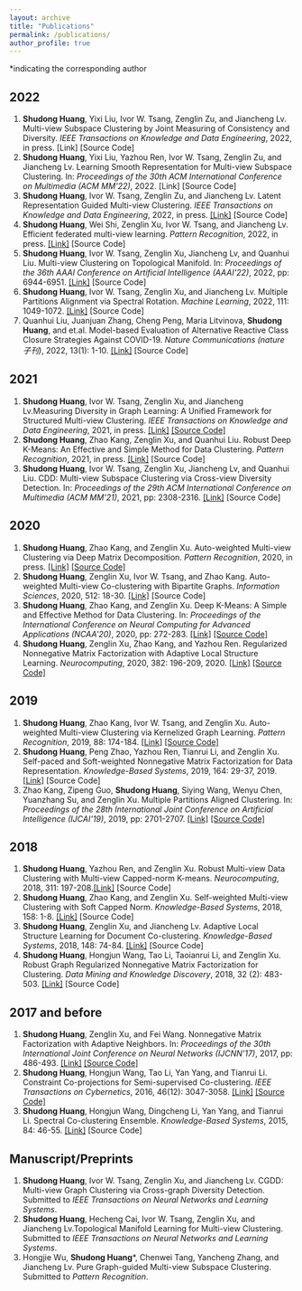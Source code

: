 ```yaml
---
layout: archive
title: "Publications"
permalink: /publications/
author_profile: true
---
```

*indicating the corresponding author
## 2022
1. **Shudong Huang**, Yixi Liu, Ivor W. Tsang, Zenglin Zu, and Jiancheng Lv. Multi-view Subspace Clustering by Joint Measuring of Consistency and Diversity. <i>IEEE Transactions on Knowledge and Data Engineering</i>, 2022, in press. [Link]  [Source Code] 
2. **Shudong Huang**, Yixi Liu, Yazhou Ren, Ivor W. Tsang, Zenglin Zu, and Jiancheng Lv. Learning Smooth Representation for Multi-view Subspace Clustering. In: <i>Proceedings of the 30th ACM International Conference on Multimedia (ACM MM'22)</i>, 2022. [Link]  [Source Code] 
3. **Shudong Huang**, Ivor W. Tsang, Zenglin Zu, and Jiancheng Lv. Latent Representation Guided Multi-view Clustering. <i>IEEE Transactions on Knowledge and Data Engineering</i>, 2022, in press. [[Link]](https://ieeexplore.ieee.org/abstract/document/9839553) [Source Code] 
4. **Shudong Huang**, Wei Shi, Zenglin Xu, Ivor W. Tsang, and Jiancheng Lv. Efficient federated multi-view learning. <i>Pattern Recognition</i>, 2022, in press. [[Link]](https://www.sciencedirect.com/science/article/pii/S0031320322002989) [Source Code]
5. **Shudong Huang**, Ivor W. Tsang, Zenglin Xu, Jiancheng Lv, and Quanhui Liu. Multi-view Clustering on Topological Manifold. In: <i>Proceedings of the 36th AAAI Conference on Artificial Intelligence (AAAI'22)</i>, 2022, pp: 6944-6951. [[Link]](https://ojs.aaai.org/index.php/AAAI/article/view/20652) [Source Code]
6. **Shudong Huang**, Ivor W. Tsang, Zenglin Xu, and Jiancheng Lv. Multiple Partitions Alignment via Spectral Rotation. <i>Machine Learning</i>, 2022, 111: 1049-1072. [[Link]](https://link.springer.com/article/10.1007/s10994-021-06071-x) [Source Code] 
7. Quanhui Liu, Juanjuan Zhang, Cheng Peng, Maria Litvinova, **Shudong Huang**, and et.al. Model-based Evaluation of Alternative Reactive Class Closure Strategies Against COVID-19. <i>Nature Communications (nature 子刊)</i>, 2022, 13(1): 1-10. [[Link]](https://www.nature.com/articles/s41467-021-27939-5) [Source Code]


## 2021
1. **Shudong Huang**, Ivor W. Tsang, Zenglin Xu, and Jiancheng Lv.Measuring Diversity in Graph Learning: A Unified Framework for Structured Multi-view Clustering. <i>IEEE Transactions on Knowledge and Data Engineering</i>, 2021, in press. [[Link]](https://ieeexplore.ieee.org/document/9385922) [[Source Code]](https://github.com/huangsd/CDMGC)
2. **Shudong Huang**, Zhao Kang, Zenglin Xu, and Quanhui Liu. Robust Deep K-Means: An Effective and Simple Method for Data Clustering. <i>Pattern Recognition</i>, 2021, in press. [[Link]](https://doi.org/10.1016/j.patcog.2021.107996) [Source Code]
3. **Shudong Huang**, Ivor W. Tsang, Zenglin Xu, Jiancheng Lv, and Quanhui Liu. CDD: Multi-view Subspace Clustering via Cross-view Diversity Detection. In: <i>Proceedings of the 29th ACM International Conference on Multimedia (ACM MM'21)</i>, 2021, pp: 2308-2316. [[Link]](https://dl.acm.org/doi/abs/10.1145/3474085.3475393) [Source Code]

## 2020
1. **Shudong Huang**, Zhao Kang, and Zenglin Xu. Auto-weighted Multi-view Clustering via Deep Matrix Decomposition. <i>Pattern Recognition</i>, 2020, in press. [[Link]](https://www.sciencedirect.com/science/article/pii/S0031320319303188) [[Source Code]](https://github.com/huangsd/DeepMVC)
2. **Shudong Huang**, Zenglin Xu, Ivor W. Tsang, and Zhao Kang. Auto-weighted Multi-view Co-clustering with Bipartite Graphs. <i>Information Sciences</i>, 2020, 512: 18-30. [[Link]](https://www.sciencedirect.com/science/article/pii/S0020025519309302) [Source Code]
3. **Shudong Huang**, Zhao Kang, and Zenglin Xu. Deep K-Means: A Simple and Effective Method for Data Clustering. In: <i>Proceedings of the International Conference on Neural Computing for Advanced Applications (NCAA'20)</i>, 2020, pp: 272-283. [[Link]](https://link.springer.com/chapter/10.1007/978-981-15-7670-6_23) [[Source Code]](https://github.com/huangsd/Deep-K-means)
4. **Shudong Huang**, Zenglin Xu, Zhao Kang, and Yazhou Ren. Regularized Nonnegative Matrix Factorization with Adaptive Local Structure Learning. <i>Neurocomputing</i>, 2020, 382: 196-209, 2020. [[Link]](https://www.sciencedirect.com/science/article/pii/S0925231219316728) [[Source Code]](https://github.com/huangsd/NMFAN)

## 2019
1. **Shudong Huang**, Zhao Kang, Ivor W. Tsang, and Zenglin Xu. Auto-weighted Multi-view Clustering via Kernelized Graph Learning. <i>Pattern Recognition</i>, 2019, 88: 174-184. [[Link]](https://www.sciencedirect.com/science/article/pii/S0031320318303959) [[Source Code]](https://github.com/huangsd/MVC-via-kernelized-graph-learning)
2. **Shudong Huang**, Peng Zhao, Yazhou Ren, Tianrui Li, and Zenglin Xu. Self-paced and Soft-weighted Nonnegative Matrix Factorization for Data Representation. <i>Knowledge-Based Systems</i>, 2019, 164: 29-37, 2019. [[Link]](https://www.sciencedirect.com/science/article/pii/S0950705118304891) [Source Code]
3. Zhao Kang, Zipeng Guo, **Shudong Huang**, Siying Wang, Wenyu Chen, Yuanzhang Su, and Zenglin Xu. Multiple Partitions Aligned Clustering. In: <i>Proceedings of the 28th International Joint Conference on Artificial Intelligence (IJCAI'19)</i>, 2019, pp: 2701-2707. [[Link]](https://dl.acm.org/doi/abs/10.5555/3367243.3367415) [[Source Code]](https://github.com/sckangz/mPAC)

## 2018
1. **Shudong Huang**, Yazhou Ren, and Zenglin Xu. Robust Multi-view Data Clustering with Multi-view Capped-norm K-means. <i>Neurocomputing</i>, 2018, 311: 197-208.[[Link]](https://www.sciencedirect.com/science/article/pii/S092523121830657X) [Source Code]
2. **Shudong Huang**, Zhao Kang, and Zenglin Xu. Self-weighted Multi-view Clustering with Soft Capped Norm. <i>Knowledge-Based Systems</i>, 2018, 158: 1-8. [[Link]](https://www.sciencedirect.com/science/article/pii/S0950705118302466) [Source Code]
3. **Shudong Huang**, Zenglin Xu, and Jiancheng Lv. Adaptive Local Structure Learning for Document Co-clustering. <i>Knowledge-Based Systems</i>, 2018, 148: 74-84. [[Link]](https://www.sciencedirect.com/science/article/pii/S0950705118300704) [Source Code]
4. **Shudong Huang**, Hongjun Wang, Tao Li, Taoianrui Li, and Zenglin Xu. Robust Graph Regularized Nonnegative Matrix Factorization for Clustering. <i>Data Mining and Knowledge Discovery</i>, 2018, 32 (2): 483-503. [[Link]](https://link.springer.com/article/10.1007/s10618-017-0543-9) [Source Code]

## 2017 and before
1. **Shudong Huang**, Zenglin Xu, and Fei Wang. Nonnegative Matrix Factorization with Adaptive Neighbors. In: <i>Proceedings of the 30th International Joint Conference on Neural Networks (IJCNN'17)</i>, 2017, pp: 486-493. [[Link]](https://ieeexplore.ieee.org/abstract/document/7965893) [[Source Code]](https://github.com/huangsd/NMFAN)
2. **Shudong Huang**, Hongjun Wang, Tao Li, Yan Yang, and Tianrui Li. Constraint Co-projections for Semi-supervised Co-clustering. <i>IEEE Transactions on Cybernetics</i>, 2016, 46(12): 3047-3058. [[Link]](https://ieeexplore.ieee.org/abstract/document/7328720) [[Source Code]](https://github.com/huangsd/CPSSCC)
3. **Shudong Huang**, Hongjun Wang, Dingcheng Li, Yan Yang, and Tianrui Li. Spectral Co-clustering Ensemble. <i>Knowledge-Based Systems</i>, 2015, 84: 46-55. [[Link]](https://www.sciencedirect.com/science/article/pii/S0950705115001318) [Source Code]

## Manuscript/Preprints
1. **Shudong Huang**, Ivor W. Tsang, Zenglin Xu, and Jiancheng Lv. CGDD: Multi-view Graph Clustering via Cross-graph Diversity Detection. Submitted to <i>IEEE Transactions on Neural Networks and Learning Systems</i>.
2. **Shudong Huang**, Hecheng Cai, Ivor W. Tsang, Zenglin Xu, and Jiancheng Lv.Topological Manifold Learning for Multi-view Clustering. Submitted to <i>IEEE Transactions on Neural Networks and Learning Systems</i>.
3. Hongjie Wu, **Shudong Huang***, Chenwei Tang, Yancheng Zhang, and Jiancheng Lv. Pure Graph-guided Multi-view Subspace Clustering. Submitted to <i>Pattern Recognition</i>.


